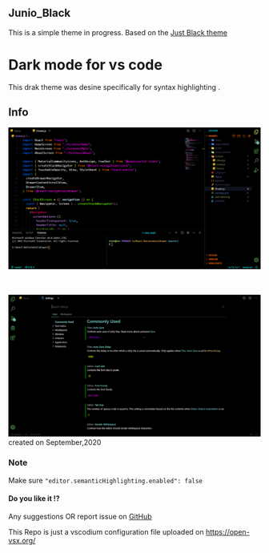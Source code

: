 ## Junio_Black
This is a simple theme in progress. Based on the [Just Black theme](https://github.com/nurmohammed840/VSC.ext/tree/master/JustBlack)
# Dark mode for vs code

This drak theme was desine specifically for syntax highlighting .

## Info

![Try it out!](https://raw.githubusercontent.com/nerosiar/Black_Codium/master/one.png)</br></br></br>

![Try it out!](https://raw.githubusercontent.com/nerosiar/Black_Codium/master/two.png)
created on September,2020

### Note

Make sure <code>"editor.semanticHighlighting.enabled": false </code>

#### Do you like it !?

Any suggestions OR report issue on <a href="https://github.com/nerosiar/Black_Codium">GitHub</a>

This Repo is just a vscodium configuration file uploaded on https://open-vsx.org/
